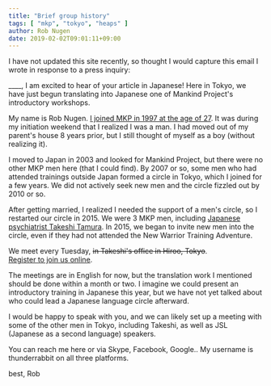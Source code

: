 ```yaml
---
title: "Brief group history"
tags: [ "mkp", "tokyo", "heaps" ]
author: Rob Nugen
date: 2019-02-02T09:01:11+09:00
---
```


I have not updated this site recently, so thought I would capture this email I wrote in response to a press inquiry:


____, I am excited to hear of your article in Japanese!  Here in Tokyo, we have just begun translating into Japanese one of Mankind Project's introductory workshops.

My name is Rob Nugen. [I joined MKP in 1997 at the age of 27](https://new.robnugen.com/journal/1997/11/15/new-warrior-training/). It was during my initiation weekend that I realized I was a man.  I had moved out of my parent's house 8 years prior, but I still thought of myself as a boy (without realizing it).

I moved to Japan in 2003 and looked for Mankind Project, but there were no other MKP men here (that I could find).   By 2007 or so, some men who had attended trainings outside Japan formed a circle in Tokyo, which I joined for a few years.  We did not actively seek new men and the circle fizzled out by 2010 or so.

After getting married, I realized I needed the support of a men's circle, so I restarted our circle in 2015.  We were 3 MKP men, including [Japanese psychiatrist Takeshi Tamura](https://www.tamuratakeshi.jp/about.php).  In 2015, we began to invite new men into the circle, even if they had not attended the New Warrior Training Adventure.

We meet every Tuesday, ~~in Takeshi's office in Hiroo, Tokyo~~.   
[Register to join us online](/open-mens-group/).

The meetings are in English for now, but the translation work I mentioned should be done within a month or two.  I imagine we could present an introductory training in Japanese this year, but we have not yet talked about who could lead a Japanese language circle afterward.

I would be happy to speak with you, and we can likely set up a meeting with some of the other men in Tokyo, including Takeshi, as well as JSL (Japanese as a second language) speakers.

You can reach me here or via Skype, Facebook, Google..  My username is thunderrabbit on all three platforms.

best,
Rob
